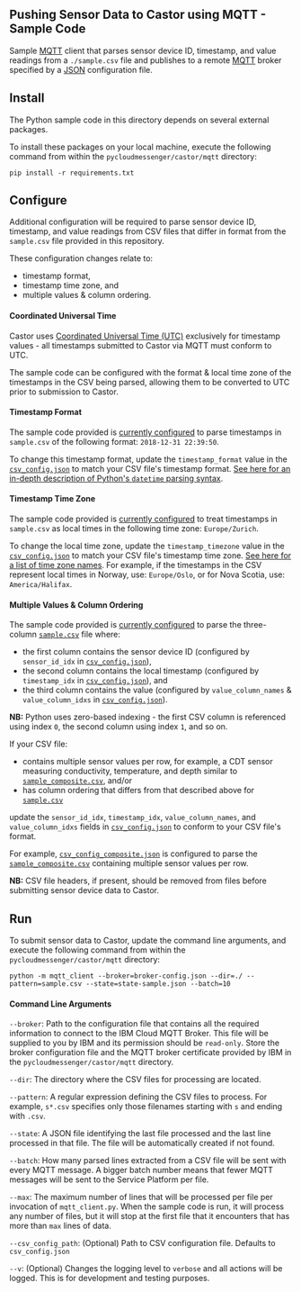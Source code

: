 ## Pushing Sensor Data to Castor using MQTT - Sample Code

Sample [MQTT](http://mqtt.org/) client that parses sensor device ID, timestamp, and value readings from a `./sample.csv` file 
and publishes to a remote [MQTT](http://mqtt.org/) broker specified by a [JSON](https://www.json.org/) configuration file.

## Install
The Python sample code in this directory depends on several external packages.

To install these packages on your local machine, execute the following command from within the `pycloudmessenger/castor/mqtt` directory:

```
pip install -r requirements.txt
```

## Configure

Additional configuration will be required to parse sensor device ID, timestamp, and value readings from CSV files that 
differ in format from the `sample.csv` file provided in this repository.

These configuration changes relate to:
- timestamp format,
- timestamp time zone, and
- multiple values & column ordering.

#### Coordinated Universal Time 

Castor uses [Coordinated Universal Time (UTC)](https://en.wikipedia.org/wiki/Coordinated_Universal_Time) exclusively for timestamp values - all timestamps submitted to Castor via MQTT must conform to UTC.

The sample code can be configured with the format & local time zone of the timestamps in the CSV being parsed, allowing them to 
be converted to UTC prior to submission to Castor.

#### Timestamp Format

The sample code provided is [currently configured](https://github.com/IBM/pycloudmessenger/blob/master/castor/mqtt/csv_config.json) 
to parse timestamps in `sample.csv` of the following format: `2018-12-31 22:39:50`.

To change this timestamp format, update the `timestamp_format` value in the [`csv_config.json`](https://github.com/IBM/pycloudmessenger/blob/master/castor/mqtt/csv_config.json) 
to match your CSV file's timestamp format. [See here for an in-depth description of Python's `datetime` parsing syntax](https://docs.python.org/3/library/datetime.html#strftime-strptime-behavior).

#### Timestamp Time Zone

The sample code provided is [currently configured](https://github.com/IBM/pycloudmessenger/blob/master/castor/mqtt/csv_config.json) to treat timestamps in `sample.csv` as local times in the following time zone: `Europe/Zurich`.

To change the local time zone, update the `timestamp_timezone` value in the [`csv_config.json`](https://github.com/IBM/pycloudmessenger/blob/master/castor/mqtt/csv_config.json)
to match your CSV file's timestamp time zone. [See here for a list of time zone names](https://en.wikipedia.org/wiki/List_of_tz_database_time_zones). For example, if the timestamps in the CSV represent local times in Norway, use: `Europe/Oslo`, or for Nova Scotia, use: `America/Halifax`.

#### Multiple Values & Column Ordering

The sample code provided is [currently configured](https://github.com/IBM/pycloudmessenger/blob/master/castor/mqtt/csv_config.json) to parse the three-column [`sample.csv`](https://github.com/IBM/pycloudmessenger/blob/master/castor/mqtt/sample.csv) file where:
 - the first column contains the sensor device ID (configured by `sensor_id_idx` in [`csv_config.json`](https://github.com/IBM/pycloudmessenger/blob/master/castor/mqtt/csv_config.json)),
 - the second column contains the local timestamp (configured by `timestamp_idx` in [`csv_config.json`](https://github.com/IBM/pycloudmessenger/blob/master/castor/mqtt/csv_config.json)), and
 - the third column contains the value (configured by `value_column_names` & `value_column_idxs` in [`csv_config.json`](https://github.com/IBM/pycloudmessenger/blob/master/castor/mqtt/csv_config.json)).
 
 **NB:** Python uses zero-based indexing - the first CSV column is referenced using index `0`, the second column using index `1`, and so on.
 
If your CSV file:
 - contains multiple sensor values per row, for example, a CDT sensor measuring conductivity, temperature, and depth similar to [`sample_composite.csv`](https://github.com/IBM/pycloudmessenger/blob/master/castor/mqtt/sample_composite.csv), and/or
 - has column ordering that differs from that described above for [`sample.csv`](https://github.com/IBM/pycloudmessenger/blob/master/castor/mqtt/sample.csv)
 
 update the `sensor_id_idx`, `timestamp_idx`, `value_column_names`, and `value_column_idxs` fields in [`csv_config.json`](https://github.com/IBM/pycloudmessenger/blob/master/castor/mqtt/csv_config.json) to conform to your CSV file's format.
 
 For example, [`csv_config_composite.json`](https://github.com/IBM/pycloudmessenger/blob/master/castor/mqtt/csv_config_composite.json)
 is configured to parse the [`sample_composite.csv`](https://github.com/IBM/pycloudmessenger/blob/master/castor/mqtt/sample_composite.csv)
 containing multiple sensor values per row.
 
**NB:** CSV file headers, if present, should be removed from  files before submitting sensor device data to Castor. 
 
## Run 

To submit sensor data to Castor, update the command line arguments, and execute the following command from 
within the `pycloudmessenger/castor/mqtt` directory:

```
python -m mqtt_client --broker=broker-config.json --dir=./ --pattern=sample.csv --state=state-sample.json --batch=10 
```

#### Command Line Arguments

`--broker`: 
Path to the configuration file that contains all the required information to connect to the IBM Cloud MQTT Broker. 
This file will be supplied to you by IBM and its permission should be `read-only`. 
Store the broker configuration file and the MQTT broker certificate provided by IBM in the `pycloudmessenger/castor/mqtt` directory.

`--dir`: 
The directory where the CSV files for processing are located.

`--pattern`: A regular expression defining the CSV files to process. For example, `s*.csv` specifies only those filenames starting with `s` and ending with `.csv`.

`--state`:
A JSON file identifying the last file processed and the last line processed in that file. The file will be automatically created if not found.

`--batch`:
How many parsed lines extracted from a CSV file will be sent with every MQTT message. A bigger batch number means that fewer MQTT messages will be sent to the Service Platform per file.

`--max`:
The maximum number of lines that will be processed per file per invocation of `mqtt_client.py`. When the sample code is run, it will process any number of files, but it will stop at the first file that it encounters that has more than `max` lines of data.

`--csv_config_path`:
(Optional) Path to CSV configuration file. Defaults to `csv_config.json`

`--v`:
(Optional) Changes the logging level to `verbose` and all actions will be logged. This is for development and testing purposes.




